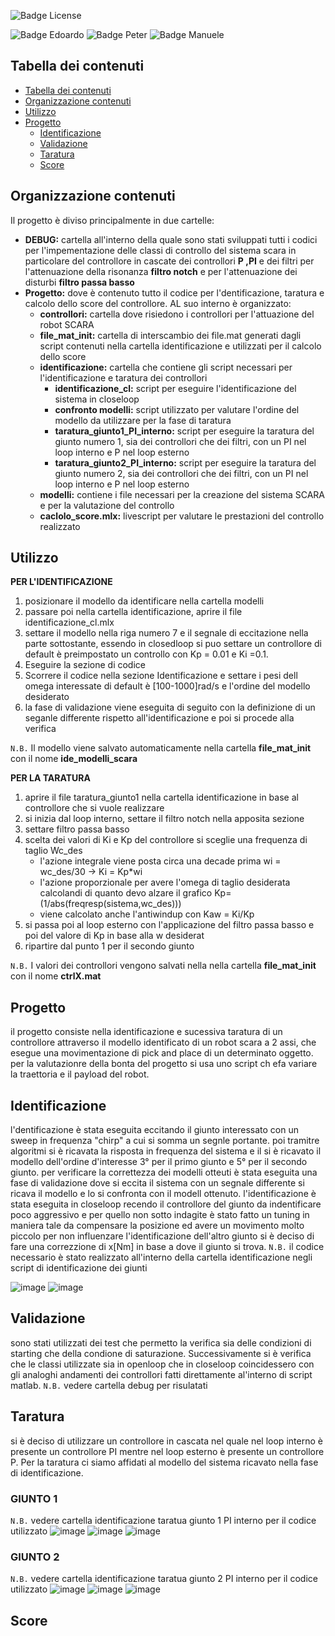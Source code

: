![Badge License]

![Badge Edoardo]
![Badge Peter]
![Badge Manuele]


## Tabella dei contenuti

- [Tabella dei contenuti](#tabella-dei-contenuti)
- [Organizzazione contenuti](#organizzazione-contenuti)
- [Utilizzo](#utilizzo)
- [Progetto](#progetto)
  - [Identificazione](#identificazione)
  - [Validazione](#validazione)
  - [Taratura](#taratura)
  - [Score](#score)

## Organizzazione contenuti
Il progetto è diviso principalmente in due cartelle:
- **DEBUG:** cartella all'interno della quale sono stati sviluppati tutti i codici per l'impementazione delle classi di controllo del sistema scara in particolare del controllore in cascate dei controllori **P ,PI** e dei filtri per l'attenuazione della risonanza **filtro notch** e per l'attenuazione dei disturbi **filtro passa basso**
- **Progetto:** dove è contenuto tutto il codice per l'dentificazione, taratura e calcolo dello score del controllore. AL suo interno è organizzato:
  - **controllori:** cartella dove risiedono i controllori per l'attuazione del robot SCARA
  - **file_mat_init:** cartella di interscambio dei file.mat generati dagli script contenuti nella cartella identificazione e utilizzati per il calcolo dello score 
  - **identificazione:** cartella che contiene gli script necessari per l'identificazione e taratura dei controllori
    - **identificazione_cl:** script per eseguire l'identificazione del sistema in closeloop
    - **confronto modelli:** script utilizzato per valutare l'ordine del modello da utilizzare per la fase di taratura
    - **taratura_giunto1_PI_interno:** script per eseguire la taratura del giunto numero 1, sia dei controllori che dei filtri, con un PI nel loop interno e P nel loop esterno
    - **taratura_giunto2_PI_interno:** script per eseguire la taratura del giunto numero 2, sia dei controllori che dei filtri, con un PI nel loop interno e P nel loop esterno  
  - **modelli:** contiene i file necessari per la creazione del sistema SCARA e per la valutazione del controllo
  - **caclolo_score.mlx:**  livescript per valutare le prestazioni del controllo realizzato  
## Utilizzo
**PER L'IDENTIFICAZIONE**
1. posizionare il modello da identificare nella cartella modelli
2. passare poi nella cartella identificazione, aprire il file identificazione_cl.mlx
3. settare il modello  nella riga numero 7 e il segnale di eccitazione nella parte sottostante, essendo in closedloop si puo settare un controllore di default è preimpostato un controllo con Kp = 0.01 e Ki =0.1.
4. Eseguire la sezione di codice 
5. Scorrere il codice nella sezione Identificazione e settare i pesi dell omega interessate di default è [100-1000]rad/s e l'ordine del modello desiderato
6. la fase di validazione viene eseguita di seguito con la definizione di un seganle differente rispetto all'identificazione e poi si procede alla verifica

 `N.B.` Il modello viene salvato automaticamente nella cartella **file_mat_init** con il nome **ide_modelli_scara**

**PER LA TARATURA**
1. aprire il file taratura_giunto1 nella cartella identificazione in base al controllore che si vuole realizzare
2. si inizia dal loop interno, settare il filtro notch nella apposita sezione 
3. settare filtro passa basso 
4. scelta dei valori di Ki e Kp del controllore si sceglie una frequenza di taglio Wc_des  
   - l'azione integrale viene posta circa una decade prima wi = wc_des/30 -> Ki = Kp*wi
   - l'azione proporzionale per avere l'omega di taglio desiderata calcolandi di quanto devo alzare il grafico  Kp=(1/abs(freqresp(sistema,wc_des)))
   - viene calcolato anche l'antiwindup con  Kaw = Ki/Kp
5. si passa poi al loop esterno con l'applicazione del filtro passa basso e poi del valore di Kp in base alla w desiderat
6. ripartire dal punto 1 per il secondo giunto

`N.B.` I valori dei controllori vengono salvati nella nella cartella **file_mat_init** con il nome **ctrlX.mat**

## Progetto
il progetto consiste nella identificazione e sucessiva taratura di un controllore attraverso il modello identificato di un robot scara a 2 assi, che esegue una movimentazione di pick and place di un determinato oggetto. per la valutazionre della bonta del progetto si usa uno script ch efa variare la traettoria e il payload del robot.

## Identificazione
l'dentificazione è stata eseguita eccitando il giunto interessato con un sweep in frequenza "chirp" a cui si somma un segnle portante.
poi tramitre algoritmi si è ricavata la risposta in frequenza del sistema e il si è ricavato il modello dell'ordine d'interesse 3° per il primo giunto e 5° per il secondo giunto.
per verificare la correttezza dei modelli otteuti è stata eseguita una fase di validazione dove si eccita il sistema con un segnale differente si ricava il modello e lo si confronta con il modell ottenuto.
l'identificazione è stata eseguita in closeloop recendo il controllore del giunto da indentificare poco aggressivo e per quello non sotto indagite è stato fatto un tuning in maniera tale da compensare la posizione ed avere un movimento molto piccolo per non influenzare l'identificazione dell'altro giunto si è deciso di fare una correzzione di x[Nm] in base a dove il giunto si trova.
`N.B.` il codice necessario è stato realizzato all'interno della cartella identificazione negli script di identificazione dei giunti

![image](https://github.com/EdoGitMira/Progetto_LAB_Automatica/assets/49036361/99c6af10-4a14-4407-a690-c2e91acf384c)
![image](https://github.com/EdoGitMira/Progetto_LAB_Automatica/assets/49036361/45c44465-760a-4628-bbe6-c6c5e1c59b33)


## Validazione
sono stati utilizzati dei test che permetto la verifica sia delle condizioni di starting che della condione di saturazione. Successivamente si è verifica che le classi utilizzate sia in openloop che in closeloop coincidessero con gli analoghi andamenti dei controllori fatti direttamente al'interno di script matlab.
`N.B.` vedere cartella debug per risulatati


## Taratura
si è deciso di utilizzare un controllore in cascata nel quale nel loop interno è presente un controllore PI mentre nel loop esterno è presente un controllore P.
Per la taratura ci siamo affidati al modello del sistema ricavato nella fase di identificazione.
### GIUNTO 1
`N.B.` vedere cartella identificazione taratua giunto 1 PI interno per il codice utilizzato
![image](https://github.com/EdoGitMira/Progetto_LAB_Automatica/assets/49036361/a8412669-4857-4ff6-9513-057d87c992ec)
![image](https://github.com/EdoGitMira/Progetto_LAB_Automatica/assets/49036361/786f4fc2-03d3-4fc7-b57b-d3a427ea8ce6)
![image](https://github.com/EdoGitMira/Progetto_LAB_Automatica/assets/49036361/c01a3ed0-3ebd-459e-9490-f871e64f92e2)

### GIUNTO 2
`N.B.` vedere cartella identificazione taratua giunto 2 PI interno per il codice utilizzato
![image](https://github.com/EdoGitMira/Progetto_LAB_Automatica/assets/49036361/ac3d6805-69f2-4479-982a-3950a2fcf844)
![image](https://github.com/EdoGitMira/Progetto_LAB_Automatica/assets/49036361/2d925c13-6448-474a-a1ac-f1bdc1f5ee18)
![image](https://github.com/EdoGitMira/Progetto_LAB_Automatica/assets/49036361/e3bbf8e2-2e2c-44a4-9d21-b221533f112a)

## Score
[Badge License]: https://img.shields.io/badge/License-MIT-yellow.svg?style=for-the-badge
[Badge Edoardo]: https://img.shields.io/badge/Edoardo_Mirandola-FF6600?style=for-the-badge
[Badge Manuele]: https://img.shields.io/badge/Manuele_Pennacchio-FF6600?style=for-the-badge
[Badge Peter]: https://img.shields.io/badge/Peter_William_Fares-FF6600?style=for-the-badge
